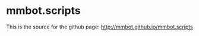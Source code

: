 mmbot.scripts
=============

This is the source for the github page: http://mmbot.github.io/mmbot.scripts